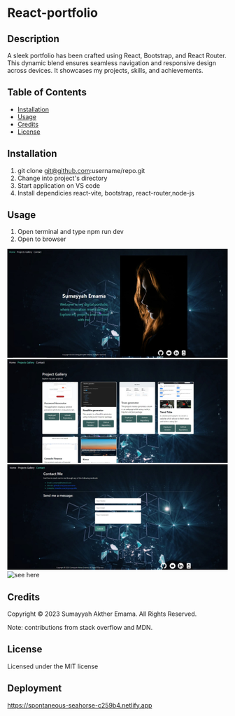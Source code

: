# React-portfolio

## Description


A sleek portfolio has been crafted using React, Bootstrap, and React Router. This dynamic blend ensures seamless navigation and responsive design across devices. It showcases my projects, skills, and achievements.

## Table of Contents

* [Installation](#installation)
* [Usage](#usage)
* [Credits](#credits)
* [License](#license)


## Installation

1) git clone git@github.com:username/repo.git
2) Change into project's directory
3) Start application on VS code
4) Install dependicies react-vite, bootstrap, react-router,node-js


## Usage 

1) Open terminal and type npm run dev
2) Open to browser
   
![see here](asset/r-1.png)
![see here](asset/r-2.png)
![see here](asset/r-3.png)
![see here](asset/react-m.png)


## Credits

Copyright © 2023 Sumayyah Akther Emama. All Rights Reserved.

Note: contributions from stack overflow and MDN.

## License

Licensed under the MIT license

## Deployment 

https://spontaneous-seahorse-c259b4.netlify.app
